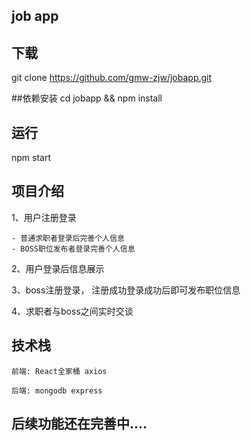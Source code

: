 ## job app

## 下载
git clone https://github.com/gmw-zjw/jobapp.git 

##依赖安装
cd jobapp && npm install

## 运行
npm start

## 项目介绍

  1、用户注册登录

    - 普通求职者登录后完善个人信息
    - BOSS职位发布者登录完善个人信息


  2、用户登录后信息展示

  3、boss注册登录， 注册成功登录成功后即可发布职位信息
  
  4、求职者与boss之间实时交谈

## 技术栈

    前端: React全家桶 axios 
    
    后端: mongodb express

## 后续功能还在完善中....    